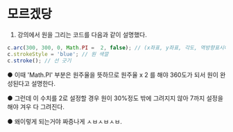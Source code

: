 # 모르겠당

1. 강의에서 원을 그리는 코드를 다음과 같이 설명했다.

```javascript
c.arc(300, 300, 0, Math.PI =  2, false); // (x좌표, y좌표, 각도, 역방향표시여부??)
c.strokeStyle = 'blue'; // 원 색깔
c.stroke(); // 선 긋기 
```
● 이때 'Math.PI' 부분은 원주율을 뜻하므로 원주율 x 2 를 해야 360도가 되서 원이 완성된다고 설명한다.

● 그런데 이 수치를 2로 설정할 경우 원이 30%정도 밖에 그려지지 않아 7까지 설정을 해야 겨우 다 그려진다.

● 왜이렇게 되는거야 짜증나게 ㅅㅂㅅㅂㅅㅂ.
